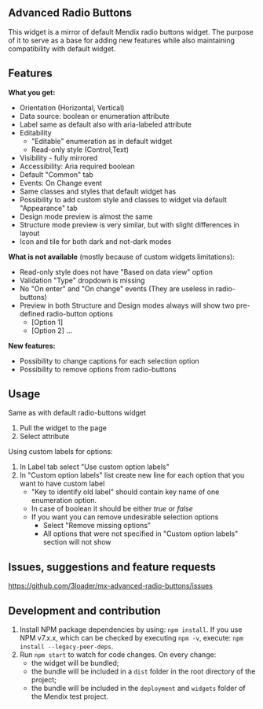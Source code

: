 ## Advanced Radio Buttons
This widget is a mirror of default Mendix radio buttons widget. The purpose of it to serve as a base for adding new features while also maintaining compatibility with default widget.

## Features
**What you get:**
* Orientation (Horizontal, Vertical)
* Data source: boolean or enumeration attribute
* Label same as default also with aria-labeled attribute
* Editability
  * "Editable" enumeration as in default widget
  * Read-only style (Control,Text)
* Visibility - fully mirrored
* Accessibility: Aria required boolean
* Default "Common" tab
* Events: On Change event
* Same classes and styles that default widget has
* Possibility to add custom style and classes to widget via default "Appearance" tab
* Design mode preview is almost the same
* Structure mode preview is very similar, but with slight differences in layout
* Icon and tile for both dark and not-dark modes

**What is not available** (mostly because of custom widgets limitations):
* Read-only style does not have "Based on data view" option
* Validation "Type" dropdown is missing
* No "On enter" and "On change" events (They are useless in radio-buttons)
* Preview in both Structure and Design modes always will show two pre-defined radio-button options
  * [Option 1]
  * [Option 2] ...

**New features:**
* Possibility to change captions for each selection option
* Possibility to remove options from radio-buttons

## Usage
Same as with default radio-buttons widget 
1. Pull the widget to the page
2. Select attribute

Using custom labels for options:
1. In Label tab select "Use custom option labels"
2. In "Custom option labels" list create new line for each option that you want to have custom label
    * "Key to identify old label" should contain key name of one enumeration option.
    * In case of boolean it should be either _true_ or _false_
    * If you want you can remove undesirable selection options
      * Select "Remove missing options"
      * All options that were not specified in "Custom option labels" section will not show

## Issues, suggestions and feature requests
https://github.com/3loader/mx-advanced-radio-buttons/issues

## Development and contribution

1. Install NPM package dependencies by using: `npm install`. If you use NPM v7.x.x, which can be checked by executing `npm -v`, execute: `npm install --legacy-peer-deps`. 
2. Run `npm start` to watch for code changes. On every change:
    - the widget will be bundled;
    - the bundle will be included in a `dist` folder in the root directory of the project;
    - the bundle will be included in the `deployment` and `widgets` folder of the Mendix test project.

